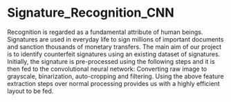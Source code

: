# Signature_Recognition_CNN

Recognition is regarded as a fundamental attribute of human beings. 
Signatures are used in everyday life to sign millions of important documents and sanction thousands of monetary transfers. 
The main aim of our project is to identify counterfeit signatures using an existing dataset of signatures.
Initially, the signature is pre-processed using the following steps and it is then fed to the convolutional neural network: 
Converting raw image to grayscale, binarization, auto-cropping and filtering.
Using the above feature extraction steps over normal processing provides us with a highly efficient layout to be fed. 
